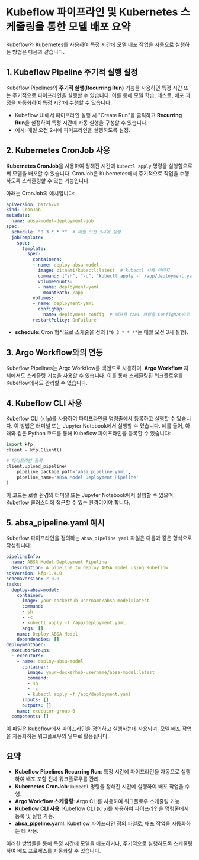 # Kubeflow 파이프라인 및 Kubernetes 스케줄링을 통한 모델 배포 요약

Kubeflow와 Kubernetes를 사용하여 특정 시간에 모델 배포 작업을 자동으로 실행하는 방법은 다음과 같습니다.

## 1. Kubeflow Pipeline 주기적 실행 설정

Kubeflow Pipelines의 **주기적 실행(Recurring Run)** 기능을 사용하면 특정 시간 또는 주기적으로 파이프라인을 실행할 수 있습니다. 이를 통해 모델 학습, 테스트, 배포 과정을 자동화하여 특정 시간에 수행할 수 있습니다.

- Kubeflow UI에서 파이프라인 실행 시 "Create Run"을 클릭하고 **Recurring Run**을 설정하여 특정 시간에 자동 실행을 구성할 수 있습니다.
- 예시: 매일 오전 2시에 파이프라인을 실행하도록 설정.

## 2. Kubernetes CronJob 사용

**Kubernetes CronJob**을 사용하여 정해진 시간에 `kubectl apply` 명령을 실행함으로써 모델을 배포할 수 있습니다. CronJob은 Kubernetes에서 주기적으로 작업을 수행하도록 스케줄링할 수 있는 기능입니다.

아래는 CronJob의 예시입니다:

```yaml
apiVersion: batch/v1
kind: CronJob
metadata:
  name: absa-model-deployment-job
spec:
  schedule: "0 3 * * *"  # 매일 오전 3시에 실행
  jobTemplate:
    spec:
      template:
        spec:
          containers:
          - name: deploy-absa-model
            image: bitnami/kubectl:latest  # kubectl 사용 이미지
            command: ["sh", "-c", "kubectl apply -f /app/deployment.yaml"]
            volumeMounts:
            - name: deployment-yaml
              mountPath: /app
          volumes:
          - name: deployment-yaml
            configMap:
              name: deployment-config  # 배포용 YAML 파일을 ConfigMap으로 사용
          restartPolicy: OnFailure
```

- **schedule**: Cron 형식으로 스케줄을 정의 (`"0 3 * * *"`는 매일 오전 3시 실행).

## 3. Argo Workflow와의 연동

Kubeflow Pipelines는 Argo Workflow를 백엔드로 사용하며, **Argo Workflow** 자체에서도 스케줄링 기능을 사용할 수 있습니다. 이를 통해 스케줄링된 워크플로우를 Kubeflow에서도 관리할 수 있습니다.

## 4. Kubeflow CLI 사용

Kubeflow CLI (`kfp`)를 사용하여 파이프라인을 명령줄에서 등록하고 실행할 수 있습니다. 이 방법은 터미널 또는 Jupyter Notebook에서 실행할 수 있습니다. 예를 들어, 아래와 같은 Python 코드를 통해 Kubeflow 파이프라인을 등록할 수 있습니다:

```python
import kfp
client = kfp.Client()

# 파이프라인 등록
client.upload_pipeline(
    pipeline_package_path='absa_pipeline.yaml',
    pipeline_name='ABSA Model Deployment Pipeline'
)
```

이 코드는 로컬 환경의 터미널 또는 Jupyter Notebook에서 실행할 수 있으며, Kubeflow 클러스터에 접근할 수 있는 환경이어야 합니다.

## 5. absa_pipeline.yaml 예시

Kubeflow 파이프라인을 정의하는 `absa_pipeline.yaml` 파일은 다음과 같은 형식으로 작성됩니다:

```yaml
pipelineInfo:
  name: ABSA Model Deployment Pipeline
  description: A pipeline to deploy ABSA model using Kubeflow
sdkVersion: kfp-1.4.0
schemaVersion: 2.0.0
tasks:
  deploy-absa-model:
    container:
      image: your-dockerhub-username/absa-model:latest
      command:
      - sh
      - -c
      - kubectl apply -f /app/deployment.yaml
      args: []
    name: Deploy ABSA Model
    dependencies: []
deploymentSpec:
  executorGroups:
  - executors:
    - name: deploy-absa-model
      container:
        image: your-dockerhub-username/absa-model:latest
        command:
        - sh
        - -c
        - kubectl apply -f /app/deployment.yaml
      inputs: []
      outputs: []
    name: executor-group-0
  components: []
```

이 파일은 Kubeflow에서 파이프라인을 정의하고 실행하는데 사용되며, 모델 배포 작업을 자동화하는 워크플로우의 일부로 활용됩니다.

## 요약
- **Kubeflow Pipelines Recurring Run**: 특정 시간에 파이프라인을 자동으로 실행하여 배포 포함 전체 워크플로우를 관리.
- **Kubernetes CronJob**: `kubectl` 명령을 정해진 시간에 실행하여 배포 작업을 수행.
- **Argo Workflow 스케줄링**: Argo CLI를 사용하여 워크플로우 스케줄링 가능.
- **Kubeflow CLI 사용**: Kubeflow CLI (`kfp`)를 사용하여 파이프라인을 명령줄에서 등록 및 실행 가능.
- **absa_pipeline.yaml**: Kubeflow 파이프라인 정의 파일로, 배포 작업을 자동화하는 데 사용.

이러한 방법들을 통해 특정 시간에 모델을 배포하거나, 주기적으로 실행하도록 스케줄링하여 배포 프로세스를 자동화할 수 있습니다.
